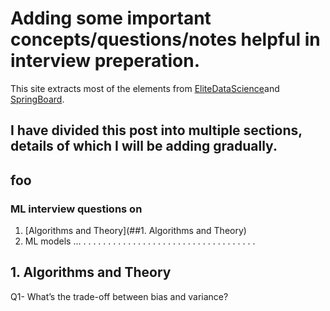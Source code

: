 # Adding some important concepts/questions/notes helpful in interview preperation.

This site extracts most of the elements from [EliteDataScience](https://elitedatascience.com/machine-learning-interview-questions-answers)and [SpringBoard](https://www.springboard.com/blog/machine-learning-interview-questions/).

## I have divided this post into multiple sections, details of which I will be adding gradually.

## foo

### ML interview questions on  

1. [Algorithms and Theory](##1. Algorithms and Theory)
2. ML models
...
.
.
.
.
.
.
.
.
.
.
.
.
.
.
.
.
.
.
.
.
.
.
.
.
.
.
.
.
.
.
.
.
.
.
.

## 1. Algorithms and Theory

Q1- What’s the trade-off between bias and variance?



